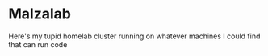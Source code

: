 # Malzalab
Here's my tupid homelab cluster running on whatever machines I could find that can run code
